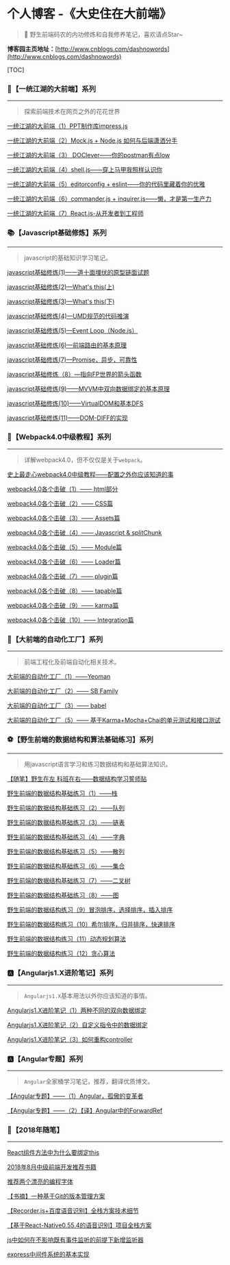 # 个人博客 -《大史住在大前端》
> 🐳 野生前端码农的内功修炼和自我修养笔记，喜欢请点Star~

**博客园主页地址：**[http://www.cnblogs.com/dashnowords](http://www.cnblogs.com/dashnowords)

[TOC]

### :whale:【一统江湖的大前端】系列

___

>  探索前端技术在网页之外的花花世界

[一统江湖的大前端（1）PPT制作库impress.js](https://www.cnblogs.com/dashnowords/p/9609301.html)

[一统江湖的大前端（2）Mock.js + Node.js 如何与后端潇洒分手](https://www.cnblogs.com/dashnowords/p/9632492.html)

[一统江湖的大前端（3） DOClever——你的postman有点low](https://www.cnblogs.com/dashnowords/p/9609307.html)

[一统江湖的大前端（4）shell.js——穿上马甲我照样认识你](https://www.cnblogs.com/dashnowords/p/9632493.html)

[一统江湖的大前端（5）editorconfig + eslint——你的代码里藏着你的优雅](https://www.cnblogs.com/dashnowords/p/9632494.html)

[一统江湖的大前端（6）commander.js + inquirer.js——懒，才是第一生产力](https://www.cnblogs.com/dashnowords/p/9632495.html)

[一统江湖的大前端（7）React.js-从开发者到工程师](https://www.cnblogs.com/dashnowords/p/9632496.html)



### :books:【Javascript基础修炼】系列

___

> javascript的基础知识学习笔记。

[javascript基础修炼(1)—一道十面埋伏的原型链面试题](https://www.cnblogs.com/dashnowords/p/9404237.html)

[javascript基础修炼(2)—What's this(上)](https://www.cnblogs.com/dashnowords/p/9410495.html)

[javascript基础修炼(3)—What's this(下)](https://www.cnblogs.com/dashnowords/p/9410498.html)

[javascript基础修炼(4)—UMD规范的代码推演](https://www.cnblogs.com/dashnowords/p/9537315.html)

[javascript基础修炼(5)—Event Loop（Node.js）](https://www.cnblogs.com/dashnowords/p/9649829.html)

[javascript基础修炼(6)—前端路由的基本原理](https://www.cnblogs.com/dashnowords/p/9671213.html)

[javascript基础修炼(7)—Promise，异步，可靠性](https://www.cnblogs.com/dashnowords/p/9709477.html)

[javascript基础修炼（8）—指向FP世界的箭头函数](https://www.cnblogs.com/dashnowords/p/9807398.html) 

[javascript基础修炼(9)——MVVM中双向数据绑定的基本原理](https://www.cnblogs.com/dashnowords/p/9955460.html)

[javascript基础修炼(10)——VirtualDOM和基本DFS](https://www.cnblogs.com/dashnowords/p/10030036.html)

[javascript基础修炼(11)——DOM-DIFF的实现](https://www.cnblogs.com/dashnowords/p/10098152.html)



### :art:【Webpack4.0中级教程】系列

___

> 详解webpack4.0，但不仅仅是关于`webpack`。

[史上最走心webpack4.0中级教程——配置之外你应该知道的事](https://www.cnblogs.com/dashnowords/p/9572755.html)

[webpack4.0各个击破（1）—— html部分](https://www.cnblogs.com/dashnowords/p/9478777.html)

[webpack4.0各个击破（2）—— CSS篇](https://www.cnblogs.com/dashnowords/p/9520414.html)

[webpack4.0各个击破（3）—— Assets篇](https://www.cnblogs.com/dashnowords/p/9545476.html)

[webpack4.0各个击破（4）—— Javascript & splitChunk](https://www.cnblogs.com/dashnowords/p/9545482.html)

[webpack4.0各个击破（5）—— Module篇](https://www.cnblogs.com/dashnowords/p/9557366.html)

[webpack4.0各个击破（6）—— Loader篇](https://www.cnblogs.com/dashnowords/p/9557372.html)

[webpack4.0各个击破（7）—— plugin篇](https://www.cnblogs.com/dashnowords/p/9572749.html)

[webpack4.0各个击破（8）—— tapable篇](https://www.cnblogs.com/dashnowords/p/9572750.html)

[webpack4.0各个击破（9）—— karma篇](https://www.cnblogs.com/dashnowords/p/9572753.html)

[webpack4.0各个击破（10）—— Integration篇](https://www.cnblogs.com/dashnowords/p/9572754.html)



### :violin:【大前端的自动化工厂】系列

___

> 前端工程化及前端自动化相关技术。

[大前端的自动化工厂（1）——Yeoman](https://www.cnblogs.com/dashnowords/p/9460705.html)

[大前端的自动化工厂（2）—— SB Family](https://www.cnblogs.com/dashnowords/p/9460722.html)

[大前端的自动化工厂（3）—— babel](https://www.cnblogs.com/dashnowords/p/9537311.html)

[大前端的自动化工厂（5）—— 基于Karma+Mocha+Chai的单元测试和接口测试](https://www.cnblogs.com/dashnowords/p/9736491.html)



### :soccer:【野生前端的数据结构和算法基础练习】系列

___

> 用javascript语言学习和练习数据结构和基础算法知识。

[【随笔】野生在左 科班在右——数据结构学习誓师贴](https://www.cnblogs.com/dashnowords/p/9736499.html)

[野生前端的数据结构基础练习（1）——栈](https://www.cnblogs.com/dashnowords/p/9737665.html)

[野生前端的数据结构基础练习（2）——队列](https://www.cnblogs.com/dashnowords/p/9739481.html)

[野生前端的数据结构基础练习（3）——链表](https://www.cnblogs.com/dashnowords/p/9747051.html)

[野生前端的数据结构基础练习（4）——字典](https://www.cnblogs.com/dashnowords/p/9880013.html)

[野生前端的数据结构基础练习（5）——散列](https://www.cnblogs.com/dashnowords/p/9893996.html)

[野生前端的数据结构基础练习（6）——集合](https://www.cnblogs.com/dashnowords/p/9926072.html)

[野生前端的数据结构基础练习（7）——二叉树](https://www.cnblogs.com/dashnowords/p/9955479.html)

[野生前端的数据结构基础练习（8）——图](https://www.cnblogs.com/dashnowords/p/10030035.html)

[野生前端的数据结构练习（9）冒泡排序，选择排序，插入排序](https://www.cnblogs.com/dashnowords/p/10030038.html)

[野生前端的数据结构练习（10）希尔排序，归并排序，快速排序](https://www.cnblogs.com/dashnowords/p/10041401.html)

[野生前端的数据结构练习（11）动态规划算法](https://www.cnblogs.com/dashnowords/p/10073292.html)

[野生前端的数据结构练习（12）贪心算法](https://www.cnblogs.com/dashnowords/p/10073306.html)



### :a:【Angularjs1.X进阶笔记】系列

___

> `Angularjs1.X`基本用法以外你应该知道的事情。

[Angularjs1.X进阶笔记（1）两种不同的双向数据绑定](https://www.cnblogs.com/dashnowords/p/9325775.html)

[Angularjs1.X进阶笔记（2）自定义指令中的数据绑定](https://www.cnblogs.com/dashnowords/p/9332548.html)

[Angularjs1.X进阶笔记（3）如何重构controller](https://www.cnblogs.com/dashnowords/p/10125707.html)



### :a:【Angular专题】系列

___

> `Angular`全家桶学习笔记，推荐，翻译优质博文。

[【Angular专题】——（1）Angular，孤傲的变革者](https://www.cnblogs.com/dashnowords/p/10087041.html)

[【Angular专题】——（2）【译】Angular中的ForwardRef](https://www.cnblogs.com/dashnowords/p/10123696.html)



### :pencil:【2018年随笔】

___

[React组件方法中为什么要绑定this](https://www.cnblogs.com/dashnowords/p/9343383.html)

[2018年8月中级前端开发推荐书籍](https://www.cnblogs.com/dashnowords/p/9373806.html)

[推荐两个漂亮的编程字体](https://www.cnblogs.com/dashnowords/p/9460695.html)

[【书摘】一种基于Git的版本管理方案](https://www.cnblogs.com/dashnowords/p/9537300.html)

[【Recorder.js+百度语音识别】全栈方案技术细节](https://www.cnblogs.com/dashnowords/p/9557355.html)

[【基于React-Native0.55.4的语音识别】项目全栈方案](https://www.cnblogs.com/dashnowords/p/9841068.html)

[js中如何在不影响既有事件监听的前提下新增监听器](https://www.cnblogs.com/dashnowords/p/9593946.html)

[express中间件系统的基本实现](https://www.cnblogs.com/dashnowords/p/9683361.html)




